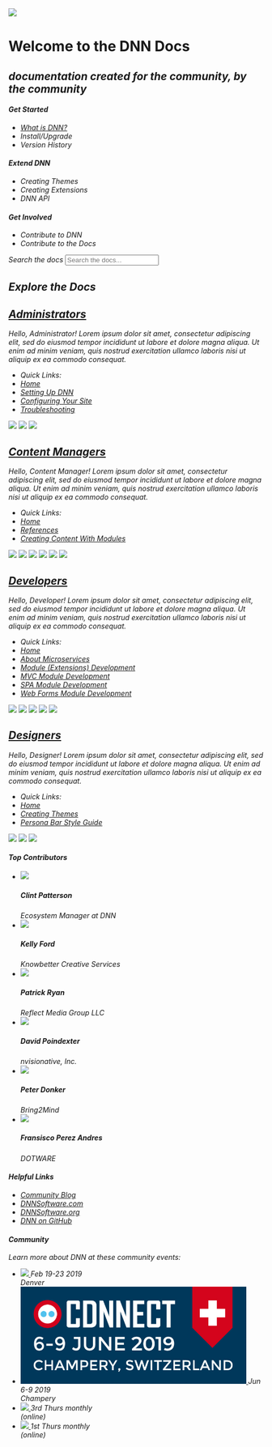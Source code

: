 <div class="row home">
    <div class="col-lg-12">
        <div class="hero">
            <div class="row feature-wrapper">
                <div class="col-sm-4 feature-block text-center hidden-xs hidden-sm">
                    <img src="images/communityDLSeal.png">
                </div>
                <div class="col-md-8 col-sm-12 feature-block text-center">
                    <h1 class="text-center"><span class="hidden-xs">Welcome to the </span>DNN Docs</h1>
                    <h2 class="text-center"><em>documentation created for the community, by the community</h2>
                    <div class="row text-left">
                        <div class="col-sm-4">
                            <h4 class="hlead">Get Started</h4>
                            <ul>
                                <li><a href="/content/administrators/dnn-overview/index.html">What is DNN?</a></li>
                                <li><a>Install/Upgrade</a></li>
                                <li><a>Version History</a></li>
                            </ul>
                        </div>
                        <div class="col-sm-4">
                            <h4 class="hlead">Extend DNN</h4>
                            <ul>
                                <li><a>Creating Themes</a></li>
                                <li><a>Creating Extensions</a></li>
                                <li><a>DNN API</a></li>
                            </ul>
                        </div>
                        <div class="col-sm-4">
                            <h4 class="hlead">Get Involved</h4>
                            <ul>
                                <li><a>Contribute to DNN</a></li>
                                <li><a>Contribute to the Docs</a></li>
                            </ul>
                        </div>
                    </div>
                </div>
            </div>
        </div>
    </div>
</div>
<div class="row home">
    <div class="col-lg-12">
        <div class="search well well">
            <label for="homesearch" class="sr-only">Search the docs</label>
            <input id="homesearch" class="form-control docs-search docs-search-home" placeholder="Search the docs...">
        </div>
    </div>
</div>
<div class="row home">
    <div class="col-lg-12">
        <h2 class="hlead">Explore the Docs</h2>
    </div>
</div>
<div class="row home">
    <div class="col-lg-12">
        <div class="api-section">
            <div class="wrapper">
                <div class="media">
                    <div class="media-left hidden-xs">
                        <i class="fas fa-users-cog administrators icon"></i>
                    </div>
                    <div class="media-body">
                        <a href="/content/administrators/"><h2 class="media-heading"><i class="fas fa-users-cog administrators icon sm visible-xs-inline"></i>Administrators</h2></a>
                        <p>
                            Hello, Administrator! Lorem ipsum dolor sit amet, consectetur adipiscing elit, sed do eiusmod tempor incididunt ut labore et dolore magna aliqua. Ut enim ad minim veniam,
                             quis nostrud exercitation ullamco laboris nisi ut aliquip ex ea commodo consequat.
                        </p>
                        <ul class="popular-topics">
                            <li style="border-bottom: 0;">Quick Links: </li>
                            <li><a href="/content/administrators">Home</a></li>
                            <li><a href="/content/administrators/setup/administrators-setup-overview/index.html">Setting Up DNN</a></li>
                            <li><a href="/content/administrators/configuring-your-site/administrators-configuring-your-site-overview/index.html">Configuring Your Site</a></li>
                            <li><a href="/content/administrators/troubleshooting/administrators-troubleshooting-overview/index.html">Troubleshooting</a></li>
                        </ul>
                    </div>
                </div>
                <div class="contributors hidden-xs">
                    <img src="https://avatars0.githubusercontent.com/u/4571863?s=60&v=4">
                    <img src="https://avatars3.githubusercontent.com/u/4568451?s=60&v=4">
                    <img src="https://avatars3.githubusercontent.com/u/6237180?s=60&v=4">
                </div>
            </div>
        </div>
        <div class="api-section">
            <div class="wrapper">
                <div class="media">
                    <div class="media-left hidden-xs">
                        <i class="fas fa-signature content-editors icon"></i>
                    </div>
                    <div class="media-body">
                        <a href="/content/content-managers"><h2 class="media-heading"><i class="fas fa-signature content-editors icon sm visible-xs-inline"></i>Content Managers</h2></a>
                        <p>
                            Hello, Content Manager! Lorem ipsum dolor sit amet, consectetur adipiscing elit, sed do eiusmod tempor incididunt ut labore et dolore magna aliqua. Ut enim ad minim veniam,
                             quis nostrud exercitation ullamco laboris nisi ut aliquip ex ea commodo consequat.
                        </p>
                        <ul class="popular-topics">
                            <li style="border-bottom: 0;">Quick Links: </li>
                            <li><a href="/content/content-managers">Home</a></li>
                            <li><a href="/content/content-managers/content-manager-references/index.html">References</a></li>
                            <li><a href="https://dnndocs.com/content/content-managers/content-with-modules/content-managers-content-with-modules-overview/index.html">Creating Content With Modules</a></li>
                        </ul>
                    </div>
                </div>
                <div class="contributors hidden-xs">
                    <img src="https://avatars3.githubusercontent.com/u/1757808?s=60&v=4">
                    <img src="https://avatars0.githubusercontent.com/u/4571863?s=60&v=4">
                    <img src="https://avatars3.githubusercontent.com/u/6603270?s=60&v=4">
                    <img src="https://avatars3.githubusercontent.com/u/4568451?s=60&v=4">
                    <img src="https://avatars2.githubusercontent.com/u/3319692?s=60&v=4">
                    <img src="https://avatars3.githubusercontent.com/u/6237180?s=60&v=4">
                </div>
            </div>
        </div>
        <div class="api-section">
            <div class="wrapper">
                <div class="media">
                    <div class="media-left hidden-xs">
                        <i class="fas fa-code developers icon"></i>
                    </div>
                    <div class="media-body">
                        <a href="/content/developers"><h2 class="media-heading"><i class="fas fa-code developers icon sm visible-xs-inline"></i>Developers</h2></a>
                        <p>
                            Hello, Developer! Lorem ipsum dolor sit amet, consectetur adipiscing elit, sed do eiusmod tempor incididunt ut labore et dolore magna aliqua. Ut enim ad minim veniam,
                             quis nostrud exercitation ullamco laboris nisi ut aliquip ex ea commodo consequat.
                        </p>
                        <ul class="popular-topics">
                            <li style="border-bottom: 0;">Quick Links: </li>
                            <li><a href="/content/developers">Home</a></li>
                            <li><a href="/content/developers/microservices/developers-microservices-overview/index.html">About Microservices</a></li>
                            <li><a href="/content/developers/about-modules/developers-about-modules-overview/index.html">Module (Extensions) Development</a></li>
                            <li><a href="/content/developers/mvc-modules/developers-mvc-modules-overview/index.html">MVC Module Development</a></li>
                            <li><a href="/content/developers/about-modules/spa-module-development/index.html">SPA Module Development</a></li>
                            <li><a href="/content/developers/about-modules/web-forms-module-development/index.html">Web Forms Module Development</a></li>
                        </ul>
                    </div>
                </div>
                <div class="contributors hidden-xs">
                    <img src="https://avatars3.githubusercontent.com/u/1757808?s=60&v=4">
                    <img src="https://avatars0.githubusercontent.com/u/4571863?s=60&v=4">
                    <img src="https://avatars3.githubusercontent.com/u/6603270?s=60&v=4">
                    <img src="https://avatars3.githubusercontent.com/u/4568451?s=60&v=4">
                    <img src="https://avatars2.githubusercontent.com/u/3319692?s=60&v=4">
                </div>
            </div>
        </div>
        <div class="api-section">
           <div class="wrapper">
                <div class="media">
                    <div class="media-left hidden-xs">
                        <i class="fas fa-fill-drip designers icon"></i>
                    </div>
                    <div class="media-body">
                        <a href="/content/designers"><h2 class="media-heading"><i class="fas fa-fill-drip designers icon sm visible-xs-inline"></i>Designers</h2></a>
                        <p>
                            Hello, Designer! Lorem ipsum dolor sit amet, consectetur adipiscing elit, sed do eiusmod tempor incididunt ut labore et dolore magna aliqua. Ut enim ad minim veniam,
                             quis nostrud exercitation ullamco laboris nisi ut aliquip ex ea commodo consequat.
                        </p>
                        <ul class="popular-topics">
                            <li style="border-bottom: 0;">Quick Links: </li>
                            <li><a href="/content/Designers">Home</a></li>
                            <li><a href="/content/designers/creating-themes">Creating Themes</a></li>
                            <li><a href="/content/designers/persona-bar-style-guide/">Persona Bar Style Guide</a></li>
                        </ul>
                    </div>
                </div>
                <div class="contributors hidden-xs">
                    <img src="https://avatars3.githubusercontent.com/u/4568451?s=60&v=4">
                    <img src="https://avatars0.githubusercontent.com/u/4571863?s=60&v=4">
                    <img src="https://avatars3.githubusercontent.com/u/6603270?s=60&v=4">
                </div>
            </div>
        </div>        
    </div>
</div>
<div id="contrib-container" class="home side-content">
    <h4 class="hlead"> <i class="fas fa-fire" style="color: #ee3a43"></i> Top Contributors</h4>
    <ul class="media-list top-contributors">
        <li class="media">
            <div class="media-left">
                <a href="#">
                    <img class="media-object" src="https://avatars0.githubusercontent.com/u/4571863?s=60&v=4">
                </a>
            </div>
            <div class="media-body">
                <h5 class="media-heading">Clint Patterson</h5>
                <span class="title">Ecosystem Manager at DNN</span>
            </div>
        </li>
        <li class="media">
            <div class="media-left">
                <a href="#">
                    <img class="media-object" src="https://avatars3.githubusercontent.com/u/1757808?s=60&v=4">
                </a>
            </div>
            <div class="media-body">
                <h5 class="media-heading">Kelly Ford</h5>
                <span class="title">Knowbetter Creative Services</span>
            </div>
        </li>
        <li class="media">
            <div class="media-left">
                <a href="#">
                    <img class="media-object" src="https://avatars3.githubusercontent.com/u/6603270?s=60&v=4">
                </a>
            </div>
            <div class="media-body">
                <h5 class="media-heading">Patrick Ryan</h5>
                <span class="title">Reflect Media Group LLC</span>
            </div>
        </li>
        <li class="media">
            <div class="media-left">
                <a href="#">
                    <img class="media-object" src="https://avatars3.githubusercontent.com/u/4568451?s=60&v=4">
                </a>
            </div>
            <div class="media-body">
                <h5 class="media-heading">David Poindexter</h5>
                <span class="title">nvisionative, Inc.</span>
            </div>
        </li>
        <li class="media">
            <div class="media-left">
                <a href="#">
                    <img class="media-object" src="https://avatars2.githubusercontent.com/u/3319692?s=60&v=4">
                </a>
            </div>
            <div class="media-body">
                <h5 class="media-heading">Peter Donker</h5>
                <span class="title">Bring2Mind</span>
            </div>
        </li>
        <li class="media">
            <div class="media-left">
                <a href="#">
                    <img class="media-object" src="https://avatars3.githubusercontent.com/u/6237180?s=60&v=4">
                </a>
            </div>
            <div class="media-body">
                <h5 class="media-heading">Fransisco Perez Andres</h5>
                <span class="title">DOTWARE</span>
            </div>
        </li>
    </ul>
</div>
<div id="topic-container" class="home side-content">
    <h4 class="hlead"><i class="fas fa-fire-alt" style="color: #9F58A9"></i> Helpful Links</h4>
        <ul class="popular-topics">
            <li>
                <a target="_blank" href="https://www.dnnsoftware.com/community-blog">Community Blog</a>
            </li>
            <li>
                <a target="_blank" href="https://dnnsoftware.org/">DNNSoftware.com</a>
            </li>
            <li>
                <a target="_blank" href="https://dnnsoftware.org/">DNNSoftware.org</a>
            </li>
            <li>
                <a target="_blank" href="https://github.com/dnnsoftware/Dnn.Platform">DNN on GitHub</a>
            </li>
        </ul>
    <h4 class="hlead"><i class="fas fa-globe" style="color: #9F58A9"></i> Community</h4>
    <p>Learn more about DNN at these community events:</p>
    <ul class="events-list text-center">
        <li>
            <a class="visible-lg visible-xl" href="https://www.dnnsummit.org/" target="_blank">
                <img src="images/2019-SummitLogo.png">
            </a>
            <span class="details">Feb 19-23 2019<br>Denver</span>
        </li>
        <li>
            <a class="visible-lg visible-xl" href="https://www.dnn-connect.org/" target="_blank">
                <img src="images/dnnconnect-logo.png">
            </a>
            <span class="details">Jun 6-9 2019<br>Champery</span>
        </li>
        <li>
            <a class="visible-lg visible-xl" href="http://www.southernfrieddnn.com/" target="_blank">
                <img src="images/southernfried-logo.jpg">
            </a>
            <span class="details">3rd Thurs monthly<br>(online)</span>
        </li>
        <li>
            <a class="visible-lg visible-xl" href="https://www.meetup.com/Toronto-Area-DNN-User-Group-TADUG/" target="_blank">
                <img src="images/tadug-logo.jpg">
            </a>
            <span class="details">1st Thurs monthly<br>(online)</span>
        </li>
    </ul>
</div>
<script>
    (function() {
        document.addEventListener('DOMContentLoaded', function () {
            document.body.className += ' ' + 'homepage';
            var sidebars = document.getElementsByClassName("sideaffix");
            sidebars[0].parentNode.removeChild(sidebars[0]);
            var contribs = document.getElementById('contrib-container');
            var topics = document.getElementById('topic-container');
            var content = document.getElementById('_content');
            content.parentNode.nextElementSibling.append(contribs);
            content.parentNode.nextElementSibling.append(topics);
						docsearch(document.dnndocs.algolia('input.docs-search-home'));  						
        });
    }());
</script>


